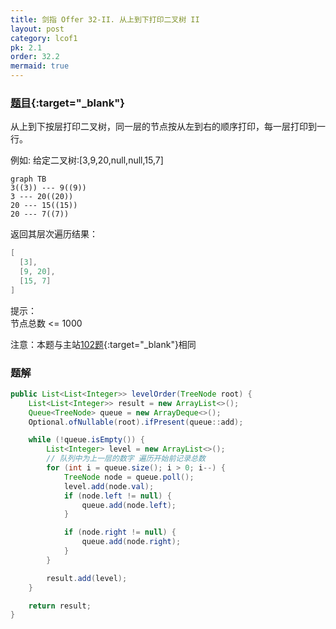 ```yaml
---
title: 剑指 Offer 32-II. 从上到下打印二叉树 II
layout: post
category: lcof1
pk: 2.1
order: 32.2
mermaid: true
---
```


### [题目](https://leetcode-cn.com/problems/cong-shang-dao-xia-da-yin-er-cha-shu-ii-lcof/){:target="_blank"}

从上到下按层打印二叉树，同一层的节点按从左到右的顺序打印，每一层打印到一行。

例如:
给定二叉树:[3,9,20,null,null,15,7]

```mermaid
graph TB
3((3)) --- 9((9))
3 --- 20((20))
20 --- 15((15))
20 --- 7((7))
```
返回其层次遍历结果：

```java
[
  [3],
  [9, 20],
  [15, 7]
]
```


提示：  
节点总数 <= 1000

注意：本题与主站[102题](https://leetcode-cn.com/problems/binary-tree-level-order-traversal/){:target="_blank"}相同

### 题解

```java
public List<List<Integer>> levelOrder(TreeNode root) {
    List<List<Integer>> result = new ArrayList<>();
    Queue<TreeNode> queue = new ArrayDeque<>();
    Optional.ofNullable(root).ifPresent(queue::add);

    while (!queue.isEmpty()) {
        List<Integer> level = new ArrayList<>();
        // 队列中为上一层的数字 遍历开始前记录总数
        for (int i = queue.size(); i > 0; i--) {
            TreeNode node = queue.poll();
            level.add(node.val);
            if (node.left != null) {
                queue.add(node.left);
            }

            if (node.right != null) {
                queue.add(node.right);
            }
        }

        result.add(level);
    }

    return result;
}
```